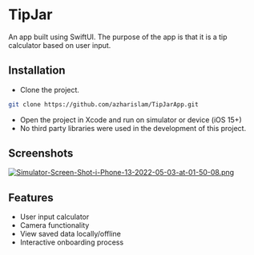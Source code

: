 # TipJar
An app built using SwiftUI. The purpose of the app is that it is a tip calculator based on user input.

## Installation

- Clone the project.

```bash
git clone https://github.com/azharislam/TipJarApp.git
```
- Open the project in Xcode and run on simulator or device (iOS 15+)
- No third party libraries were used in the development of this project.


## Screenshots

[![Simulator-Screen-Shot-i-Phone-13-2022-05-03-at-01-50-08.png](https://i.postimg.cc/DZGP2nV8/Simulator-Screen-Shot-i-Phone-13-2022-05-03-at-01-50-08.png)](https://postimg.cc/tZXxk04j)

## Features

- User input calculator 
- Camera functionality
- View saved data locally/offline
- Interactive onboarding process
